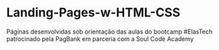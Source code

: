 # Landing-Pages-w-HTML-CSS
Páginas desenvolvidas sob orientação das aulas do bootcamp #ElasTech patrocinado pela PagBank em parceria com a Soul Code Academy
